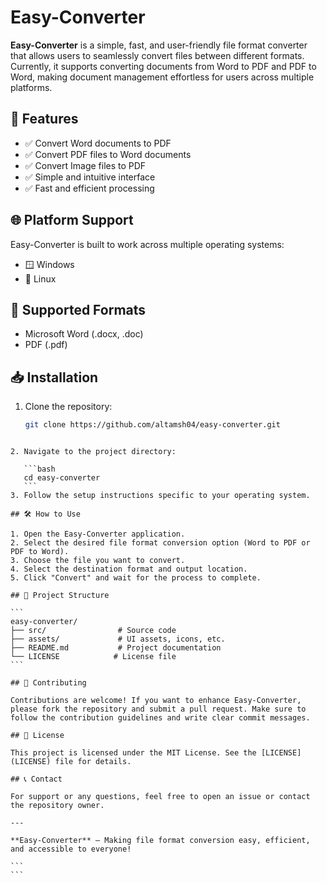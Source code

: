 # Easy-Converter

**Easy-Converter** is a simple, fast, and user-friendly file format converter that allows users to seamlessly convert files between different formats. Currently, it supports converting documents from Word to PDF and PDF to Word, making document management effortless for users across multiple platforms.

## 🚀 Features

- ✅ Convert Word documents to PDF
- ✅ Convert PDF files to Word documents
- ✅ Convert Image files to PDF
- ✅ Simple and intuitive interface
- ✅ Fast and efficient processing

## 🌐 Platform Support

Easy-Converter is built to work across multiple operating systems:

- 🪟 Windows
- 🐧 Linux

## 📂 Supported Formats

- Microsoft Word (.docx, .doc)
- PDF (.pdf)

## 📥 Installation

1. Clone the repository:
   ```bash
   git clone https://github.com/altamsh04/easy-converter.git
   
````

2. Navigate to the project directory:

   ```bash
   cd easy-converter
   ```
3. Follow the setup instructions specific to your operating system.

## 🛠 How to Use

1. Open the Easy-Converter application.
2. Select the desired file format conversion option (Word to PDF or PDF to Word).
3. Choose the file you want to convert.
4. Select the destination format and output location.
5. Click "Convert" and wait for the process to complete.

## 📂 Project Structure

```
easy-converter/
├── src/                # Source code
├── assets/             # UI assets, icons, etc.
├── README.md           # Project documentation
└── LICENSE            # License file
```

## 🤝 Contributing

Contributions are welcome! If you want to enhance Easy-Converter, please fork the repository and submit a pull request. Make sure to follow the contribution guidelines and write clear commit messages.

## 📄 License

This project is licensed under the MIT License. See the [LICENSE](LICENSE) file for details.

## 📞 Contact

For support or any questions, feel free to open an issue or contact the repository owner.

---

**Easy-Converter** — Making file format conversion easy, efficient, and accessible to everyone!

```
```
